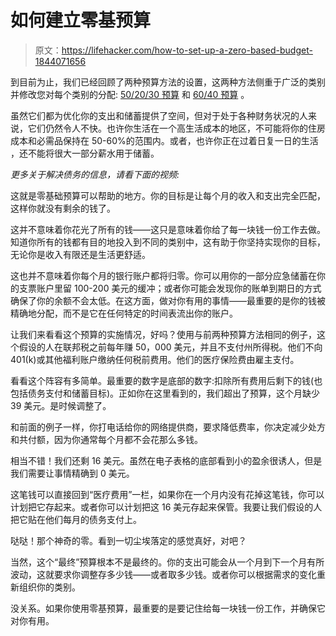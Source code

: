 # 如何建立零基预算

> 原文：<https://lifehacker.com/how-to-set-up-a-zero-based-budget-1844071656>

到目前为止，我们已经回顾了两种预算方法的设置，这两种方法侧重于广泛的类别并修改您对每个类别的分配: [50/20/30 预算](https://twocents.lifehacker.com/how-to-set-up-a-50-20-30-budget-1843889336) 和 [60/40 预算](https://twocents.lifehacker.com/how-to-set-up-a-60-40-budget-1843985810?rev=1592426261405) 。



虽然它们都为优化你的支出和储蓄提供了空间，但对于处于各种财务状况的人来说，它们仍然令人不快。也许你生活在一个高生活成本的地区，不可能将你的住房成本和必需品保持在 50-60%的范围内。或者，也许你正在过着日复一日的生活 ，还不能将很大一部分薪水用于储蓄。

*更多关于解决债务的信息，请看下面的视频:*

这就是零基础预算可以帮助的地方。你的目标是让每个月的收入和支出完全匹配，这样你就没有剩余的钱了。

这并不意味着你花光了所有的钱——这只是意味着你给了每一块钱一份工作去做。知道你所有的钱都有目的地投入到不同的类别中，这有助于你坚持实现你的目标，无论你是收入有限还是生活更舒适。

这也并不意味着你每个月的银行账户都将归零。你可以用你的一部分应急储蓄在你的支票账户里留 100-200 美元的缓冲；或者你可能会发现你的账单到期日的方式确保了你的余额不会太低。在这方面，做对你有用的事情——最重要的是你的钱被精确地分配，而不是它在任何特定的时间表流出你的账户。

让我们来看看这个预算的实施情况，好吗？使用与前两种预算方法相同的例子，这个假设的人在联邦税之前每年赚 50，000 美元，并且不支付州所得税。他们不向 401(k)或其他福利账户缴纳任何税前费用。他们的医疗保险费由雇主支付。

看看这个阵容有多简单。最重要的数字是底部的数字:扣除所有费用后剩下的钱(也包括债务支付和储蓄目标)。正如你在这里看到的，我们超出了预算，这个月缺少 39 美元。是时候调整了。

和前面的例子一样，你打电话给你的网络提供商，要求降低费率，你决定减少处方和共付额，因为你通常每个月都不会花那么多钱。

相当不错！我们还剩 16 美元。虽然在电子表格的底部看到小的盈余很诱人，但是我们需要让事情精确到 0 美元。

这笔钱可以直接回到“医疗费用”一栏，如果你在一个月内没有花掉这笔钱，你可以计划把它存起来。或者你可以计划把这 16 美元存起来保管。我要让我们假设的人把它贴在他们每月的债务支付上。

哒哒！那个神奇的零。看到一切尘埃落定的感觉真好，对吧？

当然，这个“最终”预算根本不是最终的。你的支出可能会从一个月到下一个月有所波动，这就要求你调整存多少钱——或者取多少钱。或者你可以根据需求的变化重新组织你的类别。

没关系。如果你使用零基预算，最重要的是要记住给每一块钱一份工作，并确保它对你有用。